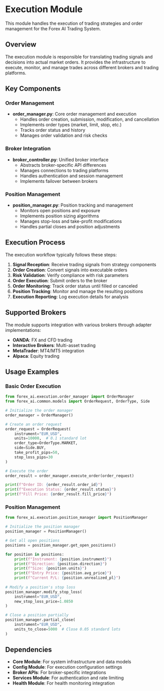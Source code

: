 # Execution Module

This module handles the execution of trading strategies and order management for the Forex AI Trading System.

## Overview

The execution module is responsible for translating trading signals and decisions into actual market orders. It provides the infrastructure to execute, monitor, and manage trades across different brokers and trading platforms.

## Key Components

### Order Management

- **order_manager.py**: Core order management and execution 
  - Handles order creation, submission, modification, and cancellation
  - Implements order types (market, limit, stop, etc.)
  - Tracks order status and history
  - Manages order validation and risk checks

### Broker Integration

- **broker_controller.py**: Unified broker interface
  - Abstracts broker-specific API differences
  - Manages connections to trading platforms
  - Handles authentication and session management
  - Implements failover between brokers

### Position Management

- **position_manager.py**: Position tracking and management
  - Monitors open positions and exposure
  - Implements position sizing algorithms
  - Manages stop-loss and take-profit modifications
  - Handles partial closes and position adjustments

## Execution Process

The execution workflow typically follows these steps:

1. **Signal Reception**: Receive trading signals from strategy components
2. **Order Creation**: Convert signals into executable orders
3. **Risk Validation**: Verify compliance with risk parameters
4. **Order Execution**: Submit orders to the broker
5. **Order Monitoring**: Track order status until filled or canceled
6. **Position Tracking**: Monitor and manage the resulting positions
7. **Execution Reporting**: Log execution details for analysis

## Supported Brokers

The module supports integration with various brokers through adapter implementations:

- **OANDA**: FX and CFD trading
- **Interactive Brokers**: Multi-asset trading
- **MetaTrader**: MT4/MT5 integration
- **Alpaca**: Equity trading

## Usage Examples

### Basic Order Execution

```python
from forex_ai.execution.order_manager import OrderManager
from forex_ai.common.models import OrderRequest, OrderType, Side

# Initialize the order manager
order_manager = OrderManager()

# Create an order request
order_request = OrderRequest(
    instrument="EUR_USD",
    units=10000,  # 0.1 standard lot
    order_type=OrderType.MARKET,
    side=Side.BUY,
    take_profit_pips=50,
    stop_loss_pips=30
)

# Execute the order
order_result = order_manager.execute_order(order_request)

print(f"Order ID: {order_result.order_id}")
print(f"Execution Status: {order_result.status}")
print(f"Fill Price: {order_result.fill_price}")
```

### Position Management

```python
from forex_ai.execution.position_manager import PositionManager

# Initialize the position manager
position_manager = PositionManager()

# Get all open positions
positions = position_manager.get_open_positions()

for position in positions:
    print(f"Instrument: {position.instrument}")
    print(f"Direction: {position.direction}")
    print(f"Size: {position.units}")
    print(f"Entry Price: {position.avg_price}")
    print(f"Current P/L: {position.unrealized_pl}")
    
# Modify a position's stop loss
position_manager.modify_stop_loss(
    instrument="EUR_USD",
    new_stop_loss_price=1.0850
)

# Close a position partially
position_manager.partial_close(
    instrument="EUR_USD",
    units_to_close=5000  # Close 0.05 standard lots
)
```

## Dependencies

- **Core Module**: For system infrastructure and data models
- **Config Module**: For execution configuration settings
- **Broker APIs**: For broker-specific integrations
- **Services Module**: For authentication and rate limiting
- **Health Module**: For health monitoring integration 